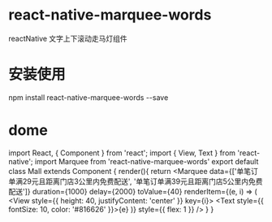 # react-native-marquee-words
reactNative 文字上下滚动走马灯组件

# 安装使用
npm install react-native-marquee-words --save

# dome
import React, { Component } from 'react';
import {
    View,
    Text
} from 'react-native';
import Marquee from 'react-native-marquee-words'
export default class Mall extends Component {
    render(){
        return 
            <Marquee
                data={['单笔订单满29元且距离门店3公里内免费配送', '单笔订单满39元且距离门店5公里内免费配送']}
                duration={1000}
                delay={2000}
                toValue={40}
                renderItem={(e, i) => (
                    <View style={{ height: 40, justifyContent: 'center' }} key={i}>
                        <Text style={{ fontSize: 10, color: '#816626' }}>{e}</Text>
                    </View>
                )}
                style={{ flex: 1 }}
            />
    }
}